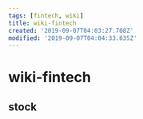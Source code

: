 ```yaml
---
tags: [fintech, wiki]
title: wiki-fintech
created: '2019-09-07T04:03:27.708Z'
modified: '2019-09-07T04:04:33.635Z'
---
```


# wiki-fintech

## stock
